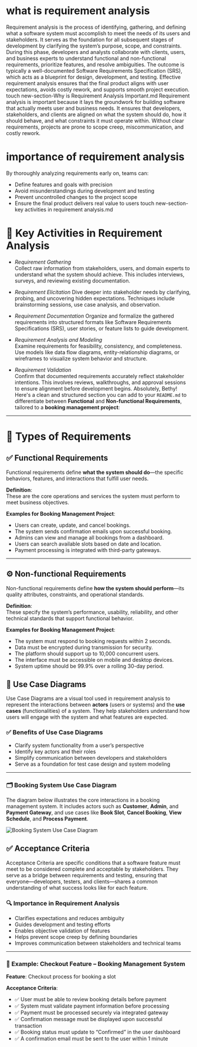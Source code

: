 # what is requirement analysis
Requirement analysis is the process of identifying, gathering, and defining what a software system must accomplish to meet the needs of its users and stakeholders. It serves as the foundation for all subsequent stages of development by clarifying the system’s purpose, scope, and constraints. During this phase, developers and analysts collaborate with clients, users, and business experts to understand functional and non-functional requirements, prioritize features, and resolve ambiguities. The outcome is typically a well-documented Software Requirements Specification (SRS), which acts as a blueprint for design, development, and testing. Effective requirement analysis ensures that the final product aligns with user expectations, avoids costly rework, and supports smooth project execution.
touch new-section-Why is Requirement Analysis Important.md
Requirement analysis is important because it lays the groundwork for building software that actually meets user and business needs. It ensures that developers, stakeholders, and clients are aligned on what the system should do, how it should behave, and what constraints it must operate within. Without clear requirements, projects are prone to scope creep, miscommunication, and costly rework.
# importance of requirement analysis
By thoroughly analyzing requirements early on, teams can:
- Define features and goals with precision
- Avoid misunderstandings during development and testing
- Prevent uncontrolled changes to the project scope
- Ensure the final product delivers real value to users
touch new-section-key activities in requirement analysis.md
  



# 📌 Key Activities in Requirement Analysis

- *Requirement Gathering*  
  Collect raw information from stakeholders, users, and domain experts to understand what the system should achieve. This includes interviews, surveys, and reviewing existing documentation.

- *Requirement Elicitation* 
  Dive deeper into stakeholder needs by clarifying, probing, and uncovering hidden expectations. Techniques include brainstorming sessions, use case analysis, and observation.

- *Requirement Documentation*
  Organize and formalize the gathered requirements into structured formats like Software Requirements Specifications (SRS), user stories, or feature lists to guide development.

- *Requirement Analysis and Modeling*  
  Examine requirements for feasibility, consistency, and completeness. Use models like data flow diagrams, entity-relationship diagrams, or wireframes to visualize system behavior and structure.

- *Requirement Validation*  
  Confirm that documented requirements accurately reflect stakeholder intentions. This involves reviews, walkthroughs, and approval sessions to ensure alignment before development begins.
Absolutely, Bethy! Here's a clean and structured section you can add to your `README.md` to differentiate between **Functional** and **Non-functional Requirements**, tailored to a **booking management project**:

---

# 🧩 Types of Requirements

## ✅ Functional Requirements
Functional requirements define **what the system should do**—the specific behaviors, features, and interactions that fulfill user needs.

**Definition**:  
These are the core operations and services the system must perform to meet business objectives.

**Examples for Booking Management Project**:
- Users can create, update, and cancel bookings.
- The system sends confirmation emails upon successful booking.
- Admins can view and manage all bookings from a dashboard.
- Users can search available slots based on date and location.
- Payment processing is integrated with third-party gateways.

---

## ⚙️ Non-functional Requirements
Non-functional requirements define **how the system should perform**—its quality attributes, constraints, and operational standards.

**Definition**:  
These specify the system’s performance, usability, reliability, and other technical standards that support functional behavior.

**Examples for Booking Management Project**:
- The system must respond to booking requests within 2 seconds.
- Data must be encrypted during transmission for security.
- The platform should support up to 10,000 concurrent users.
- The interface must be accessible on mobile and desktop devices.
- System uptime should be 99.9% over a rolling 30-day period.


## 🎯 Use Case Diagrams

Use Case Diagrams are a visual tool used in requirement analysis to represent the interactions between **actors** (users or systems) and the **use cases** (functionalities) of a system. They help stakeholders understand how users will engage with the system and what features are expected.

### ✅ Benefits of Use Case Diagrams
- Clarify system functionality from a user’s perspective  
- Identify key actors and their roles  
- Simplify communication between developers and stakeholders  
- Serve as a foundation for test case design and system modeling  

---

### 🗂️ Booking System Use Case Diagram

The diagram below illustrates the core interactions in a booking management system. It includes actors such as **Customer**, **Admin**, and **Payment Gateway**, and use cases like **Book Slot**, **Cancel Booking**, **View Schedule**, and **Process Payment**.

![Booking System Use Case Diagram](alx-booking-uc.png)


## ✅ Acceptance Criteria

Acceptance Criteria are specific conditions that a software feature must meet to be considered complete and acceptable by stakeholders. They serve as a bridge between requirements and testing, ensuring that everyone—developers, testers, and clients—shares a common understanding of what success looks like for each feature.

### 🔍 Importance in Requirement Analysis
- Clarifies expectations and reduces ambiguity  
- Guides development and testing efforts  
- Enables objective validation of features  
- Helps prevent scope creep by defining boundaries  
- Improves communication between stakeholders and technical teams  

---

### 🛒 Example: Checkout Feature – Booking Management System

**Feature**: Checkout process for booking a slot

**Acceptance Criteria**:
- ✅ User must be able to review booking details before payment  
- ✅ System must validate payment information before processing  
- ✅ Payment must be processed securely via integrated gateway  
- ✅ Confirmation message must be displayed upon successful transaction  
- ✅ Booking status must update to “Confirmed” in the user dashboard  
- ✅ A confirmation email must be sent to the user within 1 minute  







